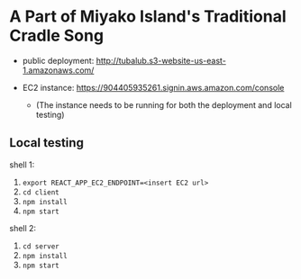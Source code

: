 # A Part of Miyako Island's Traditional Cradle Song

- public deployment: <http://tubalub.s3-website-us-east-1.amazonaws.com/>

- EC2 instance: <https://904405935261.signin.aws.amazon.com/console>

  - (The instance needs to be running for both the deployment and local testing)

## Local testing

shell 1:

1. `export REACT_APP_EC2_ENDPOINT=<insert EC2 url>`
2. `cd client`
3. `npm install`
4. `npm start`

shell 2:

1. `cd server`
2. `npm install`
3. `npm start`
